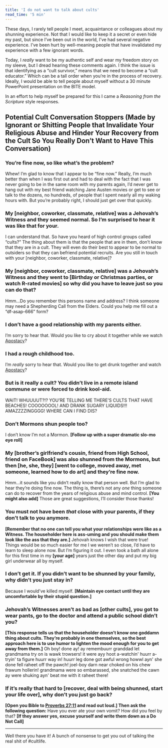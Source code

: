 ```yaml
---
title: 'I do not want to talk about cults'
read_time: '5 min'
---
```


These days, I rarely tell people I meet, acquaintance or colleagues about my shunning experience. Not that I would like to keep it a secret or even hide my past, but since I’ve been out in the world, I’ve had several negative experience. I’ve been hurt by well-meaning people that have invalidated my experience with a few ignorant words.

Today, I *really* want to be my authentic self and wear my freedom story on my sleeve, but I dread hearing these comments again. I think the issue is that identifying as a “cult survivor,” means that we need to become a “cult educator.” Which can be a tall order when you’re in the process of recovery. Ideally, I would be able to tell people about myself without a 30 minute PowerPoint presentation on the BITE model.

In an effort to help myself be prepared for this I came a *Reasoning from the Scripture* style responses.

## Potential Cult Conversation Stoppers (Made by Ignorant or Shitting People that Invalidate Your Religious Abuse and Hinder Your Recovery from the Cult So You Really Don’t Want to Have This Conversation)

### You’re fine now, so like what’s the problem?

Whew! I’m glad to know that I appear to be “fine now.” Really, I’m much better than when I was first out and had to deal with the fact that I was never going to be in the same room with my parents again, I’d never get to hang out with my best friend watching Jane Austen movies or get to see or talk to the dozens, no hundreds, of people that I spent nearly all my waking hours with. But you’re probably right, I should just get over that quickly.

### My [neighbor, coworker, classmate, relative] was a Jehovah’s Witness and they seemed normal. So I’m surprised to hear it was like that for your.

I can understand that. So have you heard of high control groups called “cults?” The thing about them is that the people that are in them, don’t know that they are in a cult. They will even do their best to appear to be normal to outsiders so that they can befriend potential recruits. Are you still in touch with your [neighbor, coworker, classmate, relative]?

### My [neighbor, coworker, classmate, relative] was a Jehovah’s Witness and they went to [Birthday or Christmas parties, or watch R-rated movies] so why did you have to leave just so you can do that?

Hmm...Do you remember this persons name and address? I think someone may need a Shepherding Call from the Elders. Could you help me fill out a “df-asap-666” form?

### I don’t have a good relationship with my parents either.

I’m sorry to hear that. Would you like to cry about it together while we watch [Apostacy](https://www.imdb.com/title/tt4729896/)?

### I had a rough childhood too.

I’m *really* sorry to hear that. Would you like to get drunk together and watch [Apostacy](https://www.imdb.com/title/tt4729896/)?

### But is it really a cult? You didn’t live in a remote island commune or were forced to drink kool-aid.

WAIT! WHUUUUT?!? YOU’RE TELLING ME THERE’S CULTS THAT HAVE BEACHES! COOOOOOOL! AND DRANK SUGARY LIQUIDS!!! AMAZZZZINGGGG! WHERE CAN I FIND DIS?

### Don’t Mormons shun people too?

I don’t know I’m not a Mormon. **[Follow up with a super dramatic slo-mo eye roll]**

### My [brother’s girlfriend’s cousin, friend from High School, friend on FaceBook] was also shunned from the Mormons, but then [he, she, they] [went to college, moved away, met someone, learned how to do art] and they’re fine now.

Hmm...it sounds like you didn’t really know that person well. But I’m glad to hear they’re doing fine now. The thing is, there’s not any *one* thing someone can do to recover from the years of religious abuse and mind control.
**[You might also add]** Those are great suggestions, I’ll consider those thanks!

### You must not have been *that* close with your parents, if they don’t talk to you anymore.

**[Remember that no one can tell you what your relationships were like as a Witness. The householder here is ass-uming and you should make them look like the ass that they are.]**
Jehovah knows I wish that were true! Things would be so much easier for me I we weren’t so close, I’d have to learn to sleep alone now. But I’m figuring it out. I even took a bath all alone for this first time in my **[your age]** years just the other day and put my big girl underwear all by myself.

### I don’t get it. If you didn’t want to be shunned by your family, why didn’t you just stay in?

Because I would’ve killed myself. **[Maintain eye contact until they are uncomfortable by their stupid question.]**

### Jehovah’s Witnesses aren’t as bad as [other cults], you got to wear pants, go to the doctor and attend a public school didn’t you?

**[This response tells us that the householder doesn’t know one goddamn thing about cults. They’re probably in one themselves, so the best approach here is to use humor to lighten the mood enough for you to get away from them.]**
Oh boy! done ay! ay remembuurr granddad let grandmama try on is wawk trowsers! it were ayy hoot a-watchin' huurr a-tryin' ta figure huurr way in! huurr leg done got awful wrong howwl ayn' she done fell raheet off the pawch! joel-boy darn near choked on his chew frawum hollerin! grandmama were so embarassed, she snatched the cawn ay were shuking ayn' beat me with it raheet there!

### If it’s really that hard to [recover, deal with being shunned, start your life over], why don’t you just go back?

**[Open you Bible to [Proverbs 27:11](https://bfy.tw/PtNM) and read out loud.] Then ask the following question:**
Have you ever ate your own vomit? How did you feel by that?
**[If they answer yes, excuse yourself and write them down as a Do Not Call]**

---

Well there you have it! A bunch of nonsense to get you out of talking the real shit of #cultlife.
